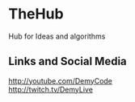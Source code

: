 # TheHub

Hub for Ideas and algorithms

## Links and Social Media

http://youtube.com/DemyCode  
http://twitch.tv/DemyLive  